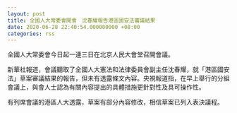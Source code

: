 ```yaml
---
layout: post
title: 全國人大常委會開會　沈春耀報告港區國安法審議結果
date: 2020-06-28 22:40:54.000000000 +08:00
categories: rss
---
```


全國人大常委會今日起一連三日在北京人民大會堂召開會議。

新華社報道，會議聽取了全國人大憲法和法律委員會副主任沈春耀，就「港區國安法」草案審議結果的報告，但未有透露條文內容。央視報道指，在早上舉行的分組會議上，與會人士認為有關內容提出的具體措施更針對性及具可操作性。

有列席會議的港區人大透露，草案有部分內容修改，相信草案已列入表決議程。
